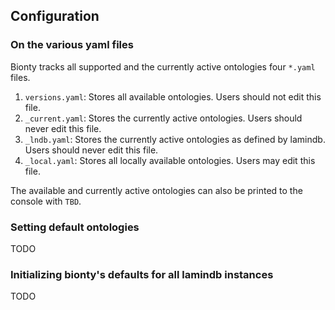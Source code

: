 ## Configuration

### On the various yaml files

Bionty tracks all supported and the currently active ontologies four `*.yaml` files.

1. `versions.yaml`: Stores all available ontologies. Users should not edit this file.
2. `_current.yaml`: Stores the currently active ontologies. Users should never edit this file.
3. `_lndb.yaml`: Stores the currently active ontologies as defined by lamindb. Users should never edit this file.
4. `_local.yaml`: Stores all locally available ontologies. Users may edit this file.

The available and currently active ontologies can also be printed to the console with `TBD`.

### Setting default ontologies

TODO

### Initializing bionty's defaults for all lamindb instances

TODO
